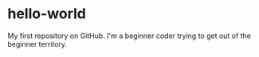 # hello-world
My first repository on GitHub.
I'm a beginner coder trying to get out of the beginner territory.
